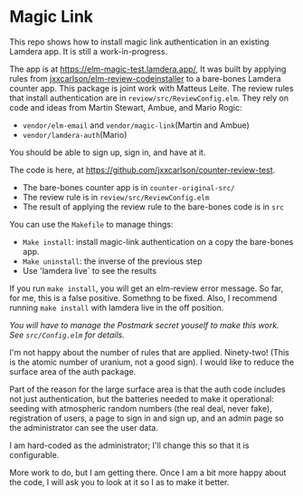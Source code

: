  # Magic Link

This repo shows how to install magic link authentication in an existing Lamdera app.
It is still a work-in-progress.

The app is at https://elm-magic-test.lamdera.app/, It was built by applying rules 
from [jxxcarlson/elm-review-codeinstaller](https://package.elm-lang.org/packages/jxxcarlson/elm-review-codeinstaller/latest/) to a bare-bones Lamdera counter app.
This package is joint work with Matteus Leite.  The review rules that install authentication are in `review/src/ReviewConfig.elm`.  They rely on 
code and ideas from Martin Stewart, Ambue, and Mario Rogic:

- `vendor/elm-email` and `vendor/magic-link`(Martin and Ambue)
- `vendor/lamdera-auth`(Mario)

You should be able to sign up, sign in, and have at it.

The code is here, at https://github.com/jxxcarlson/counter-review-test.

- The bare-bones counter app is in `counter-original-src/`
- The review rule is in `review/src/ReviewConfig.elm`
- The result of applying the review rule to the bare-bones code is in `src`

You can use the `Makefile` to manage things:

- `Make install`: install magic-link authentication on a copy the bare-bones app.
- `Make uninstall`: the inverse of the previous step
- Use 'lamdera live` to see the results

If you run `make install`, you will get an elm-review error message.  So far,
for me, this is a false positive.  Somethng to be fixed.  Also, I recommend
running `make install` with lamdera live in the off position.

_You will have to manage the Postmark secret youself to make this work.
See `src/Config.elm` for details._

I'm not happy about the number of rules that are applied.  Ninety-two! (This is the atomic number of uranium, not a good sign).  I would like to reduce the surface area of the auth package.

Part of the reason for the large surface area is that the auth code includes not just authentication, but the batteries needed to make it operational: seeding with atmospheric random numbers (the real deal, never fake), registration of users, a page to sign in and sign up, and an admin page so the administrator can see the user data.

I am hard-coded as the administrator; I'll change this so that it is configurable.

More work to do, but I am getting there.  Once I am a bit more happy about the
code, I will ask you to look at it so I as to make it better.


